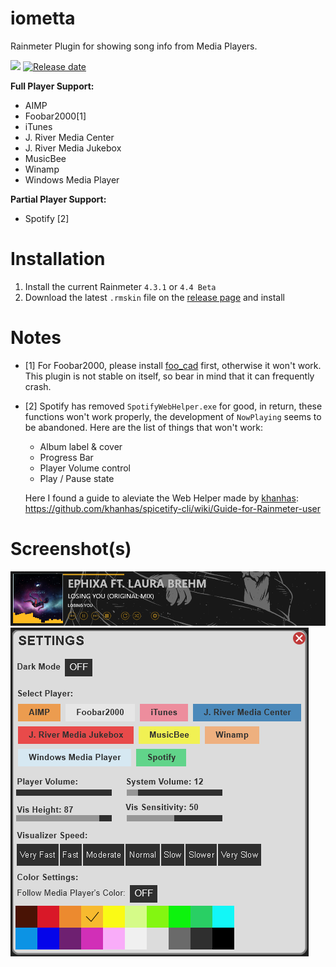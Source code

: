 # iometta
Rainmeter Plugin for showing song info from Media Players.

<a href="https://github.com/fralyx/iometta/releases/latest"><img src="https://img.shields.io/github/release/fralyx/iometta/all.svg?colorB=97CA00?label=version"></a>
[![Release date](https://img.shields.io/github/release-date/fralyx/iometta)](https://github.com/fralyx/iometta/releases/latest)

<b>Full Player Support:</b>
* AIMP
* Foobar2000[1]
* iTunes
* J. River Media Center
* J. River Media Jukebox
* MusicBee
* Winamp
* Windows Media Player

<b>Partial Player Support:</b>
* Spotify [2]

# Installation
1. Install the current Rainmeter ```4.3.1``` or ```4.4 Beta```
2. Download the latest ```.rmskin``` file on the [release page](https://github.com/fralyx/iometta/releases/latest) and install 

# Notes
* [1] For Foobar2000, please install [foo_cad](https://poiru.net/foo-cad/) first, otherwise it won't work. This plugin is not stable on itself, so bear in mind that it can frequently crash.
* [2] Spotify has removed ```SpotifyWebHelper.exe``` for good, in return, these functions won't work properly, the development of ```NowPlaying``` seems to be abandoned. Here are the list of things that won't work:
  * Album label & cover
  * Progress Bar
  * Player Volume control
  * Play / Pause state
  
  Here I found a guide to aleviate the Web Helper made by [khanhas](https://github.com/khanhas):
  https://github.com/khanhas/spicetify-cli/wiki/Guide-for-Rainmeter-user

# Screenshot(s)
![iometta](https://github.com/aircatcher/iometta/blob/master/screenshots/main.png)
![Settings](https://github.com/aircatcher/iometta/blob/master/screenshots/settings.png)
